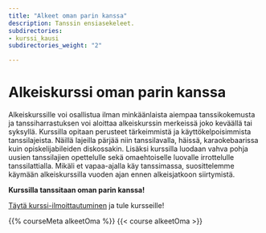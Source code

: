 ```yaml
---
title: "Alkeet oman parin kanssa"
description: Tanssin ensiasekeleet.
subdirectories:
- kurssi_kausi
subdirectories_weight: "2"

---
```

# Alkeiskurssi oman parin kanssa

Alkeiskurssille voi osallistua ilman minkäänlaista aiempaa tanssikokemusta ja tanssiharrastuksen voi aloittaa alkeiskurssin merkeissä joko keväällä tai syksyllä. Kurssilla opitaan perusteet tärkeimmistä ja käyttökelpoisimmista tanssilajeista. Näillä lajeilla pärjää niin tanssilavalla, häissä, karaokebaarissa kuin opiskelijabileiden diskossakin. Lisäksi kurssilla luodaan vahva pohja uusien tanssilajien opettelulle sekä omaehtoiselle luovalle irrottelulle tanssilattialla. Mikäli et vapaa-ajalla käy tanssimassa, suosittelemme käymään alkeiskurssilla vuoden ajan ennen alkeisjatkoon siirtymistä.

**Kurssilla tanssitaan oman parin kanssa!**

[Täytä kurssi-ilmoittautuminen](https://docs.google.com/forms/d/e/1FAIpQLScNwqSARqS1uUOpHWRjzuHKtx05SlpSwJTLgvOR39xMxRju-Q/viewform?fbclid=IwAR3hM4fVcHwDL5dmN2rOoCNT1mRrVP5qPcROuxe3A0XQvO4DtFbE03tCtDQ) ja tule kursseille!

{{% courseMeta alkeetOma %}}
{{< course alkeetOma >}}